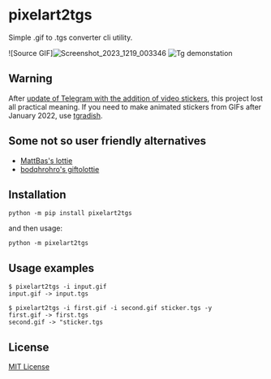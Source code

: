 # pixelart2tgs

Simple .gif to .tgs converter cli utility.

![Source GIF]![Screenshot_2023_1219_003346](https://github.com/Deyvey/codespaces-blank/assets/88993196/a6aec8aa-95e2-4a64-a1fe-2dc4ff97c723)
![Tg demonstation](https://github.com/liebert/pixelart2tgs/raw/master/images/tg.tgs)


## Warning

After [update of Telegram with the addition of video stickers][UPD], this project lost all practical meaning. If you need to make animated stickers from GIFs after January 2022, use [tgradish][TGR].

[UPD]: https://telegram.org/blog/video-stickers-better-reactions
[TGR]: https://github.com/deyvey/tgradish

## Some not so user friendly alternatives

 - [MattBas's lottie](https://pypi.org/project/lottie/)
 - [bodqhrohro's giftolottie](https://github.com/bodqhrohro/giftolottie)


## Installation

``` console
python -m pip install pixelart2tgs
```

and then usage:

``` console
python -m pixelart2tgs
```


## Usage examples

``` console
$ pixelart2tgs -i input.gif
input.gif -> input.tgs
```

``` console
$ pixelart2tgs -i first.gif -i second.gif sticker.tgs -y
first.gif -> first.tgs
second.gif -> "sticker.tgs
```

## License

[MIT License](LICENSE.txt)
